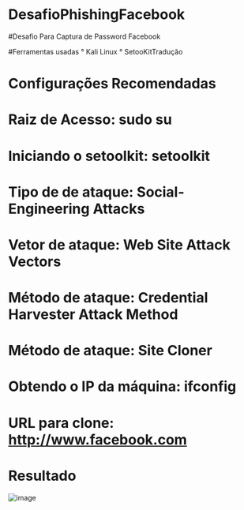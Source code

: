 # DesafioPhishingFacebook

#Desafio Para Captura de Password Facebook

#Ferramentas usadas
° Kali Linux
° SetooKitTradução

# Configurações Recomendadas
# Raiz de Acesso: sudo su
# Iniciando o setoolkit: setoolkit
# Tipo de de ataque: Social-Engineering Attacks
# Vetor de ataque: Web Site Attack Vectors
# Método de ataque: Credential Harvester Attack Method 
# Método de ataque: Site Cloner
# Obtendo o IP da máquina: ifconfig
# URL para clone: http://www.facebook.com


# Resultado
![image](https://github.com/Luizdoming/DesafioPhisherFacebook/assets/146366109/c1c96fcf-a0eb-4323-8f6a-5a0966552471)
